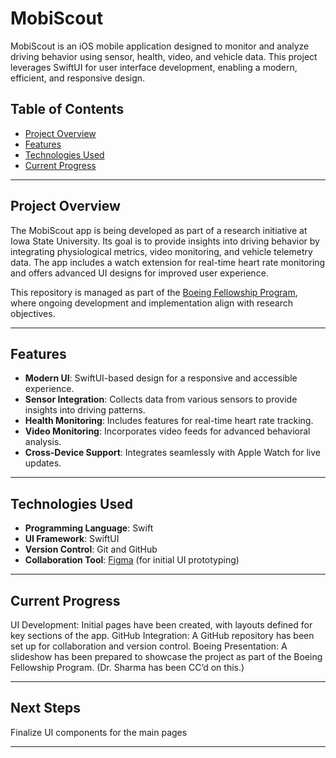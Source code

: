 # MobiScout

MobiScout is an iOS mobile application designed to monitor and analyze driving behavior using sensor, health, video, and vehicle data. This project leverages SwiftUI for user interface development, enabling a modern, efficient, and responsive design.

## Table of Contents

- [Project Overview](#project-overview)
- [Features](#features)
- [Technologies Used](#technologies-used)
- [Current Progress](#current-progress)


---

## Project Overview

The MobiScout app is being developed as part of a research initiative at Iowa State University. Its goal is to provide insights into driving behavior by integrating physiological metrics, video monitoring, and vehicle telemetry data. The app includes a watch extension for real-time heart rate monitoring and offers advanced UI designs for improved user experience.

This repository is managed as part of the [Boeing Fellowship Program](https://www.boeing.com), where ongoing development and implementation align with research objectives.

---

## Features

- **Modern UI**: SwiftUI-based design for a responsive and accessible experience.
- **Sensor Integration**: Collects data from various sensors to provide insights into driving patterns.
- **Health Monitoring**: Includes features for real-time heart rate tracking.
- **Video Monitoring**: Incorporates video feeds for advanced behavioral analysis.
- **Cross-Device Support**: Integrates seamlessly with Apple Watch for live updates.

---

## Technologies Used

- **Programming Language**: Swift
- **UI Framework**: SwiftUI
- **Version Control**: Git and GitHub
- **Collaboration Tool**: [Figma](https://www.figma.com) (for initial UI prototyping)

---

## Current Progress

UI Development: Initial pages have been created, with layouts defined for key sections of the app.
GitHub Integration: A GitHub repository has been set up for collaboration and version control.
Boeing Presentation: A slideshow has been prepared to showcase the project as part of the Boeing Fellowship Program. (Dr. Sharma has been CC’d on this.)

---

## Next Steps

Finalize UI components for the main pages

---
